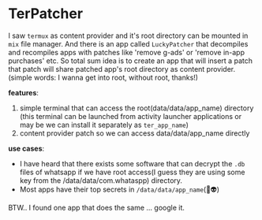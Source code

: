 # TerPatcher
I saw `termux` as content provider and it's root directory can be mounted in `mix` file manager.  And there is an app called `LuckyPatcher` that decompiles and recompiles apps with patches like 'remove g-ads' or 'remove in-app purchases' etc. So total sum idea is to create an app that will insert a patch that patch will share patched app's root directory as content provider. (simple words: I wanna get into root, without root, thanks!)

**features**:
1. simple terminal that can access the root(data/data/app_name) directory (this terminal can be launched from activity launcher applications or may be we can install it separately as `ter_app_name`)
2. content provider patch so we can access data/data/app_name directly

**use cases**:
- I have heard that there exists some software that can decrypt the `.db` files of whatsapp if we have root access(I guess they are using some key from the /data/data/com.whataspp) directory.
- Most apps have their top secrets in `/data/data/app_name`(🤔👽️)


BTW.. I found one app that does the same ... google it.
